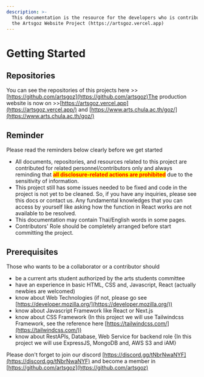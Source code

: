 ```yaml
---
description: >-
  This documentation is the resource for the developers who is contributing in
  the Artsgoz Website Project (https://artsgoz.vercel.app)
---
```


# Getting Started

## Repositories <a href="#repositories" id="repositories"></a>

You can see the repositories of this projects here >> [https://github.com/artsgoz](https://github.com/artsgoz)​The production website is now on >>[https://artsgoz.vercel.app](https://artsgoz.vercel.app/) and [https://www.arts.chula.ac.th/goz/](https://www.arts.chula.ac.th/goz/)​

## Reminder <a href="#reminder" id="reminder"></a>

Please read the reminders below clearly before we get started

* All documents, repositories, and resources related to this project are contributed for related personnel/contributors only and always reminding that <mark style="color:red;">**all disclosure-related actions are prohibited**</mark> due to the sensitivity of information.
* This project still has some issues needed to be fixed and code in the project is not yet to be cleaned. So, if you have any inquiries, please see this docs or contact us. Any fundamental knowledges that you can access by yourself like asking how the function in React works are not available to be resolved.
* This documentation may contain Thai/English words in some pages.
* Contributors' Role should be completely arranged before start committing the project.

## Prerequisites <a href="#prerequisites" id="prerequisites"></a>

Those who wants to be a collaborator or a contributor should

* be a current arts student authorized by the arts students committee
* have an experience in basic HTML, CSS and, Javascript, React (actually newbies are welcomed)
* know about Web Technologies (if not, please go see [https://developer.mozilla.org/](https://developer.mozilla.org/))
* know about Javascript Framework like React or Next.js
* know about CSS Framework (In this project we will use Tailwindcss Framework, see the reference here [https://tailwindcss.com/](https://tailwindcss.com/))
* know about RestAPIs, Database, Web Service for backend role {In this project we will use ExpressJS, MongoDB and, AWS S3 and iAM}

Please don't forget to join our discord [https://discord.gg/tNbrNwaNYF](https://discord.gg/tNbrNwaNYF) and become a member in [https://github.com/artsgoz](https://github.com/artsgoz)
